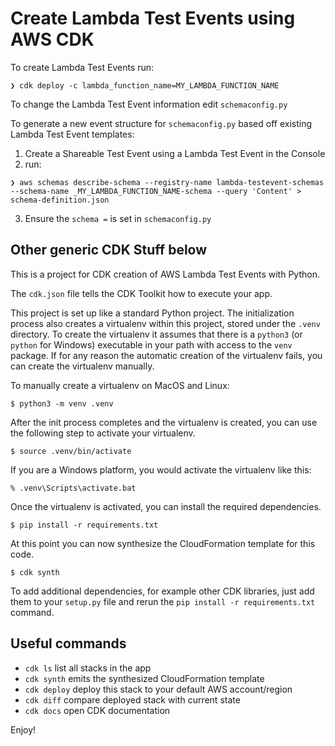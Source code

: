
# Create Lambda Test Events using AWS CDK

To create Lambda Test Events run:
```
❯ cdk deploy -c lambda_function_name=MY_LAMBDA_FUNCTION_NAME
```

To change the Lambda Test Event information edit `schemaconfig.py`

To generate a new event structure for `schemaconfig.py` based off existing Lambda Test Event templates:
1. Create a Shareable Test Event using a Lambda Test Event in the Console
2. run:
```
❯ aws schemas describe-schema --registry-name lambda-testevent-schemas --schema-name _MY_LAMBDA_FUNCTION_NAME-schema --query 'Content' > schema-definition.json
```
3. Ensure the `schema =` is set in `schemaconfig.py`

## Other generic CDK Stuff below

This is a project for CDK creation of AWS Lambda Test Events with Python.

The `cdk.json` file tells the CDK Toolkit how to execute your app.

This project is set up like a standard Python project.  The initialization
process also creates a virtualenv within this project, stored under the `.venv`
directory.  To create the virtualenv it assumes that there is a `python3`
(or `python` for Windows) executable in your path with access to the `venv`
package. If for any reason the automatic creation of the virtualenv fails,
you can create the virtualenv manually.

To manually create a virtualenv on MacOS and Linux:

```
$ python3 -m venv .venv
```

After the init process completes and the virtualenv is created, you can use the following
step to activate your virtualenv.

```
$ source .venv/bin/activate
```

If you are a Windows platform, you would activate the virtualenv like this:

```
% .venv\Scripts\activate.bat
```

Once the virtualenv is activated, you can install the required dependencies.

```
$ pip install -r requirements.txt
```

At this point you can now synthesize the CloudFormation template for this code.

```
$ cdk synth
```

To add additional dependencies, for example other CDK libraries, just add
them to your `setup.py` file and rerun the `pip install -r requirements.txt`
command.

## Useful commands

 * `cdk ls`          list all stacks in the app
 * `cdk synth`       emits the synthesized CloudFormation template
 * `cdk deploy`      deploy this stack to your default AWS account/region
 * `cdk diff`        compare deployed stack with current state
 * `cdk docs`        open CDK documentation

Enjoy!
